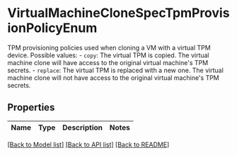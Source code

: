 # VirtualMachineCloneSpecTpmProvisionPolicyEnum

TPM provisioning policies used when cloning a VM with a virtual TPM device.  Possible values: - `copy`: The virtual TPM is copied.      The virtual machine clone will have access   to the original virtual machine's TPM secrets. - `replace`: The virtual TPM is replaced with a new one.      The virtual machine clone   will not have access to the original virtual machine's TPM secrets. 

## Properties
Name | Type | Description | Notes
------------ | ------------- | ------------- | -------------

[[Back to Model list]](../README.md#documentation-for-models) [[Back to API list]](../README.md#documentation-for-api-endpoints) [[Back to README]](../README.md)


